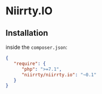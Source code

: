# Niirrty.IO

## Installation

inside the `composer.json`:

```json
{
   "require": {
      "php": ">=7.1",
      "niirrty/niirrty.io": "~0.1"
   }
}
```
